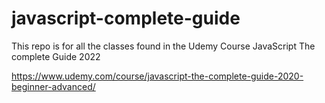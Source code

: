 # javascript-complete-guide
This repo is for all the classes found in the Udemy Course JavaScript The complete Guide 2022

https://www.udemy.com/course/javascript-the-complete-guide-2020-beginner-advanced/
